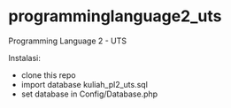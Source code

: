 # programminglanguage2_uts
Programming Language 2 - UTS

Instalasi:
- clone this repo
- import database kuliah_pl2_uts.sql
- set database in Config/Database.php
